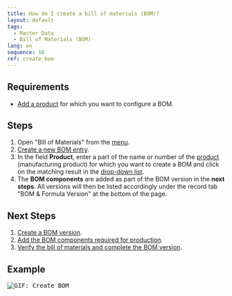 ```yaml
---
title: How do I create a bill of materials (BOM)?
layout: default
tags:
  - Master Data
  - Bill of Materials (BOM)
lang: en
sequence: 10
ref: create_bom
---
```


## Requirements
- [Add a product](NewProduct) for which you want to configure a BOM.

## Steps
1. Open "Bill of Materials" from the [menu](Menu).
1. [Create a new BOM entry](New_Record_Window).
1. In the field **Product**, enter a part of the name or number of the [product](NewProduct) (manufacturing product) for which you want to create a BOM and click on the matching result in the <a href="Keyboard_shortcuts_reference#dropdown" title="Dynamic Search Box (Autocompletion)">drop-down list</a>.
1. The **BOM components** are added as part of the BOM version in the **next steps**. All versions will then be listed accordingly under the record tab "BOM & Formula Version" at the bottom of the page.

## Next Steps
1. [Create a BOM version](create_bom_version).
1. [Add the BOM components required for production](add_bom_components).
1. [Verify the bill of materials and complete the BOM version](verify_bom).

## Example
<kbd><img src="assets/Create_BOM.gif" alt="GIF: Create BOM"></kbd>
